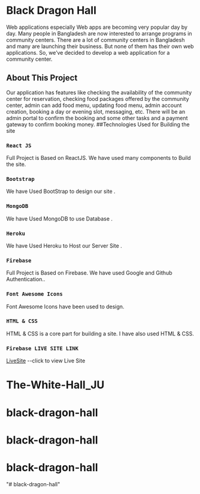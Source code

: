 # Black Dragon Hall


Web applications especially Web apps are becoming very popular day by
day. Many people in Bangladesh are now interested to arrange programs in
community centers. There are a lot of community centers in Bangladesh and
many are launching their business. But none of them has their own web
applications. So, we’ve decided to develop a web application for a
community center.<!-- This project was bootstrapped with [Create React App](https://github.com/facebook/create-react-app). -->

## About This Project
Our application has features like checking the availability of the community
center for reservation, checking food packages offered by the community
center, admin can add food menu, updating food menu, admin account
creation, booking a day or evening slot, messaging, etc. There will be an
admin portal to confirm the booking and some other tasks and a payment
gateway to confirm booking money.
##Technologies Used for Building the site

### `React JS `

Full Project is Based on ReactJS. We have used many components to Build the site.



### `Bootstrap`

We have Used BootStrap to design our site .

### `MongoDB`

We have Used MongoDB to use Database   .


### `Heroku`

We have Used Heroku to Host  our Server Site  .


### `Firebase `

Full Project is Based on Firebase. We have used Google and Github Authentication..

### `Font Awesome Icons`

Font Awesome Icons have been used to design.



### `HTML & CSS`

HTML & CSS is a core part for building a site. I have also used HTML & CSS.
### `Firebase LIVE SITE LINK`
[LiveSite](https://the-white-hall.web.app/) --click to view Live Site

# The-White-Hall_JU
# black-dragon-hall
# black-dragon-hall
# black-dragon-hall
"# black-dragon-hall" 
